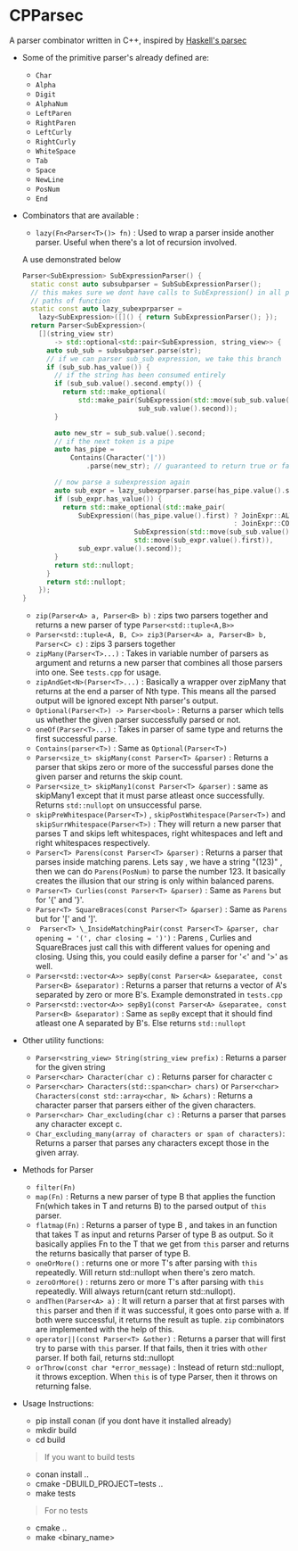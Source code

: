 # CPParsec

A parser combinator written in C++, inspired by
[Haskell's parsec](https://github.com/haskell/parsec)

- Some of the primitive parser's already defined are:

  - `Char`
  - `Alpha`
  - `Digit`
  - `AlphaNum`
  - `LeftParen`
  - `RightParen`
  - `LeftCurly`
  - `RightCurly`
  - `WhiteSpace`
  - `Tab`
  - `Space`
  - `NewLine`
  - `PosNum`
  - `End`

- Combinators that are available :

  - `lazy(Fn<Parser<T>()> fn)` : Used to wrap a parser inside another parser.
    Useful when there's a lot of recursion involved.

  A use demonstrated below

  ```cpp
  Parser<SubExpression> SubExpressionParser() {
    static const auto subsubparser = SubSubExpressionParser();
    // this makes sure we dont have calls to SubExpression() in all possible
    // paths of function
    static const auto lazy_subexprparser =
  	  lazy<SubExpression>([]() { return SubExpressionParser(); });
    return Parser<SubExpression>(
  	  [](string_view str)
  		  -> std::optional<std::pair<SubExpression, string_view>> {
  		auto sub_sub = subsubparser.parse(str);
  		// if we can parser sub_sub expression, we take this branch
  		if (sub_sub.has_value()) {
  		  // if the string has been consumed entirely
  		  if (sub_sub.value().second.empty()) {
  			return std::make_optional(
  				std::make_pair(SubExpression(std::move(sub_sub.value().first)),
  							   sub_sub.value().second));
  		  }

  		  auto new_str = sub_sub.value().second;
  		  // if the next token is a pipe
  		  auto has_pipe =
  			  Contains(Character('|'))
  				  .parse(new_str); // guaranteed to return true or false

  		  // now parse a subexpression again
  		  auto sub_expr = lazy_subexprparser.parse(has_pipe.value().second);
  		  if (sub_expr.has_value()) {
  			return std::make_optional(std::make_pair(
  				SubExpression((has_pipe.value().first) ? JoinExpr::ALTERNATE
  													   : JoinExpr::CONCAT,
  							  SubExpression(std::move(sub_sub.value().first)),
  							  std::move(sub_expr.value().first)),
  				sub_expr.value().second));
  		  }
  		  return std::nullopt;
  		}
  		return std::nullopt;
  	  });
  }
  ```

  - `zip(Parser<A> a, Parser<B> b)` : zips two parsers together and returns a
    new parser of type `Parser<std::tuple<A,B>>`
  - `Parser<std::tuple<A, B, C>> zip3(Parser<A> a, Parser<B> b, Parser<C> c)` :
    zips 3 parsers together
  - `zipMany(Parser<T>...)` : Takes in variable number of parsers as argument
    and returns a new parser that combines all those parsers into one. See
    `tests.cpp` for usage.
  - `zipAndGet<N>(Parser<T>...)` : Basically a wrapper over zipMany that returns
    at the end a parser of Nth type. This means all the parsed output will be
    ignored except Nth parser's output.
  - `Optional(Parser<T>) -> Parser<bool>` : Returns a parser which tells us
    whether the given parser successfully parsed or not.
  - `oneOf(Parser<T>...)` : Takes in parser of same type and returns the first
    successful parse.
  - `Contains(parser<T>)` : Same as `Optional(Parser<T>)`
  - `Parser<size_t> skipMany(const Parser<T> &parser)` : Returns a parser that
    skips zero or more of the successful parses done the given parser and
    returns the skip count.
  - `Parser<size_t> skipMany1(const Parser<T> &parser)` : same as skipMany1
    except that it must parse atleast once successfully. Returns `std::nullopt`
    on unsuccessful parse.
  - `skipPreWhitespace(Parser<T>)` , `skipPostWhitespace(Parser<T>)` and
    `skipSurrWhitespace(Parser<T>)` : They will return a new parser that parses
    T and skips left whitespaces, right whitespaces and left and right
    whitespaces respectively.
  - `Parser<T> Parens(const Parser<T> &parser)` : Returns a parser that parses
    inside matching parens. Lets say , we have a string "(123)" , then we can do
    `Parens(PosNum)` to parse the number 123. It basically creates the illusion
    that our string is only within balanced parens.
  - `Parser<T> Curlies(const Parser<T> &parser)` : Same as `Parens` but for '{'
    and '}'.
  - `Parser<T> SquareBraces(const Parser<T> &parser)` : Same as `Parens` but for
    '[' and ']'.
  - ` Parser<T> \_InsideMatchingPair(const Parser<T> &parser, char opening = '(', char closing = ')')`
    : Parens , Curlies and SquareBraces just call this with different values for
    opening and closing. Using this, you could easily define a parser for '<'
    and '>' as well.
  - `Parser<std::vector<A>> sepBy(const Parser<A> &separatee, const Parser<B> &separator)`
    : Returns a parser that returns a vector of A's separated by zero or more
    B's. Example demonstrated in `tests.cpp`
  - `Parser<std::vector<A>> sepBy1(const Parser<A> &separatee, const Parser<B> &separator)`
    : Same as `sepBy` except that it should find atleast one A separated by B's.
    Else returns `std::nullopt`

- Other utility functions:

  - `Parser<string_view> String(string_view prefix)` : Returns a parser for the
    given string
  - `Parser<char> Character(char c)` : Returns parser for character c
  - `Parser<char> Characters(std::span<char> chars)` or
    `Parser<char> Characters(const std::array<char, N> &chars)` : Returns a
    character parser that parsers either of the given characters.
  - `Parser<char> Char_excluding(char c)` : Returns a parser that parses any
    character except c.
  - `Char_excluding_many(array of characters or span of characters)`: Returns a
    parser that parses any characters except those in the given array.

- Methods for Parser<T>

  - `filter(Fn)`
  - `map(Fn)` : Returns a new parser of type B that applies the function
    Fn(which takes in T and returns B) to the parsed output of `this` parser.
  - `flatmap(Fn)` : Returns a parser of type B , and takes in an function that
    takes T as input and returns Parser of type B as output. So it basically
    applies Fn to the T that we get from `this` parser and returns the returns
    basically that parser of type B.
  - `oneOrMore()` : returns one or more T's after parsing with `this`
    repeatedly. Will return std::nullopt when there's zero match.
  - `zeroOrMore()` : returns zero or more T's after parsing with `this`
    repeatedly. Will always return(cant return std::nullopt).
  - `andThen(Parser<A> a)` : It will return a parser that at first parses with
    `this` parser and then if it was successful, it goes onto parse with a. If
    both were successful, it returns the result as tuple. `zip` combinators are
    implemented with the help of this.
  - `operator||(const Parser<T> &other)` : Returns a parser that will first try
    to parse with `this` parser. If that fails, then it tries with `other`
    parser. If both fail, returns std::nullopt
  - `orThrow(const char *error_message)` : Instead of return std::nullopt, it
    throws exception. When `this` is of type Parser<bool>, then it throws on
    returning false.

- Usage Instructions:

  - pip install conan (if you dont have it installed already)
  - mkdir build
  - cd build

  > If you want to build tests

  - conan install ..
  - cmake -DBUILD_PROJECT=tests ..
  - make tests

  > For no tests

  - cmake ..
  - make <binary_name>

